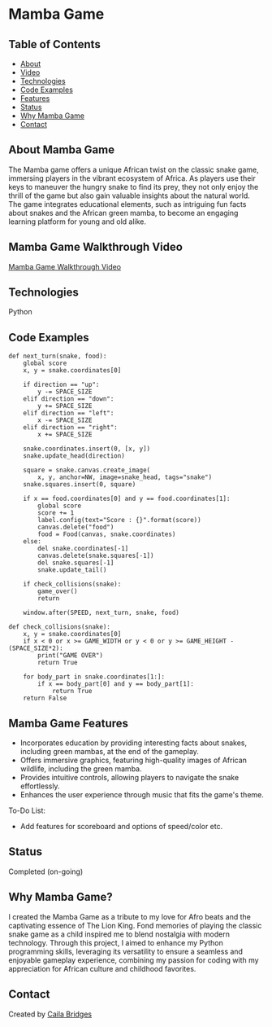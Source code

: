 # Mamba Game

## Table of Contents
* [About](#about-mamba-game)
* [Video](#mamba-game-walkthrough-video)
* [Technologies](#technologies)
* [Code Examples](#code-examples)
* [Features](#mamba-game-features)
* [Status](#status)
* [Why Mamba Game](#why-mamba-game)
* [Contact](#contact)

## About Mamba Game
The Mamba game offers a unique African twist on the classic snake game, immersing players in the vibrant ecosystem of Africa. As players use their keys to maneuver the hungry snake to find its prey, they not only enjoy the thrill of the game but also gain valuable insights about the natural world. The game integrates educational elements, such as intriguing fun facts about snakes and the African green mamba, to become an engaging learning platform for young and old alike.

## Mamba Game Walkthrough Video
[Mamba Game Walkthrough Video](https://youtu.be/u3x1Lev1qz8)

## Technologies
Python

## Code Examples

```
def next_turn(snake, food):
    global score
    x, y = snake.coordinates[0]

    if direction == "up":
        y -= SPACE_SIZE
    elif direction == "down":
        y += SPACE_SIZE
    elif direction == "left":
        x -= SPACE_SIZE
    elif direction == "right":
        x += SPACE_SIZE

    snake.coordinates.insert(0, [x, y])
    snake.update_head(direction)

    square = snake.canvas.create_image(
        x, y, anchor=NW, image=snake_head, tags="snake")
    snake.squares.insert(0, square)

    if x == food.coordinates[0] and y == food.coordinates[1]:
        global score
        score += 1
        label.config(text="Score : {}".format(score))
        canvas.delete("food")
        food = Food(canvas, snake.coordinates)
    else:
        del snake.coordinates[-1]
        canvas.delete(snake.squares[-1])
        del snake.squares[-1]
        snake.update_tail()

    if check_collisions(snake):
        game_over()
        return

    window.after(SPEED, next_turn, snake, food)

```
```
def check_collisions(snake):
    x, y = snake.coordinates[0]
    if x < 0 or x >= GAME_WIDTH or y < 0 or y >= GAME_HEIGHT - (SPACE_SIZE*2):
        print("GAME OVER")
        return True

    for body_part in snake.coordinates[1:]:
        if x == body_part[0] and y == body_part[1]:
            return True
    return False
```
## Mamba Game Features
* Incorporates education by providing interesting facts about snakes, including green mambas, at the end of the gameplay.
* Offers immersive graphics, featuring high-quality images of African wildlife, including the green mamba.
* Provides intuitive controls, allowing players to navigate the snake effortlessly.
* Enhances the user experience through music that fits the game's theme.  


To-Do List:
* Add features for scoreboard and options of speed/color etc.

## Status
Completed (on-going)


## Why Mamba Game?
I created the Mamba Game as a tribute to my love for Afro beats and the captivating essence of The Lion King. Fond memories of playing the classic snake game as a child inspired me to blend nostalgia with modern technology. Through this project, I aimed to enhance my Python programming skills, leveraging its versatility to ensure a seamless and enjoyable gameplay experience, combining my passion for coding with my appreciation for African culture and childhood favorites.

## Contact
Created by [Caila Bridges](https://www.linkedin.com/feed/)
